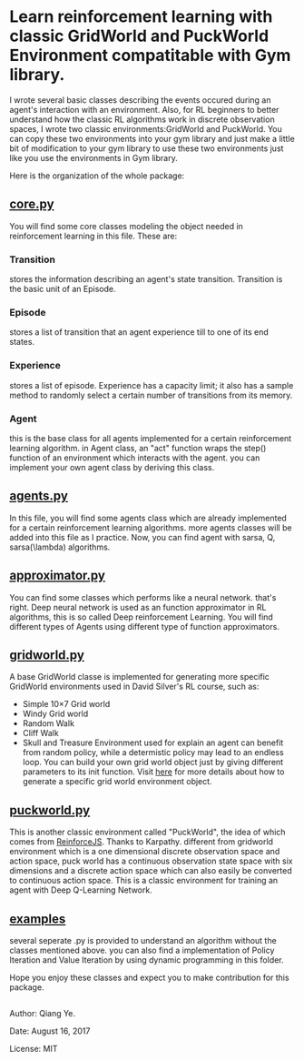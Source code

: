 # Learn reinforcement learning with classic GridWorld and PuckWorld Environment compatitable with Gym library.
I wrote several basic classes describing the events occured during an agent's interaction with an environment. Also, for RL beginners to better understand how the classic RL algorithms work in discrete observation spaces, I wrote two classic environments:GridWorld and PuckWorld. You can copy these two environments into your gym library and just make a little bit of modification to your gym library to use these two environments just like you use the environments in Gym library.

Here is the organization of the whole package:

## [core.py](https://github.com/qqiang00/reinforce/blob/master/reinforce/core.py)
You will find some core classes modeling the object needed in reinforcement learning in this file. These are:

### Transition
stores the information describing an agent's state transition. Transition is the basic unit of an Episode.

### Episode
stores a list of transition that an agent experience till to one of its end states.

### Experience
stores a list of episode. Experience has a capacity limit; it also has a sample method to randomly select a certain number of transitions from its memory.

### Agent
this is the base class for all agents implemented for a certain reinforcement learning algorithm. in Agent class, an "act" function wraps the step() function of an environment which interacts with the agent. you can implement your own agent class by deriving this class.

## [agents.py](https://github.com/qqiang00/reinforce/blob/master/reinforce/agents.py)
In this file, you will find some agents class which are already implemented for a certain reinforcement learning algorithms. more agents classes will be added into this file as I practice. Now, you can find agent with sarsa, Q, sarsa(\lambda) algorithms.

## [approximator.py](https://github.com/qqiang00/reinforce/blob/master/reinforce/approximator.py)
You can find some classes which performs like a neural network. that's right. Deep neural network is used as an function approximator in RL algorithms, this is so called Deep reinforcement Learning. You will find different types of Agents using different type of function approximators.

## [gridworld.py](https://github.com/qqiang00/reinforce/blob/master/reinforce/gridworld.py)
A base GridWorld classe is implemented for generating more specific GridWorld environments used in David Silver's RL course, such as:
* Simple 10×7 Grid world
* Windy Grid world
* Random Walk
* Cliff Walk
* Skull and Treasure Environment used for explain an agent can benefit from random policy, while a determistic policy may lead to an endless loop.
You can build your own grid world object just by giving different parameters to its init function. 
Visit [here](https://zhuanlan.zhihu.com/p/28109312) for more details about how to generate a specific grid world environment object.

## [puckworld.py](https://github.com/qqiang00/reinforce/blob/master/reinforce/puckworld.py)
This is another classic environment called "PuckWorld", the idea of which comes from [ReinforceJS](http://cs.stanford.edu/people/karpathy/reinforcejs/puckworld.html). Thanks to Karpathy.
different from gridworld environment which is a one dimensional discrete observation space and action space, puck world has a continuous observation state space with six dimensions and a discrete action space which can also easily be converted to continuous action space. This is a classic environment for training an agent with Deep Q-Learning Network.

## [examples](https://github.com/qqiang00/reinforce/tree/master/reinforce/examples)
several seperate .py is provided to understand an algorithm without the classes mentioned above. you can also find a implementation of Policy Iteration and Value Iteration by using dynamic programming in this folder.

Hope you enjoy these classes and expect you to make contribution for this package.

##
Author: Qiang Ye.

Date: August 16, 2017

License: MIT

